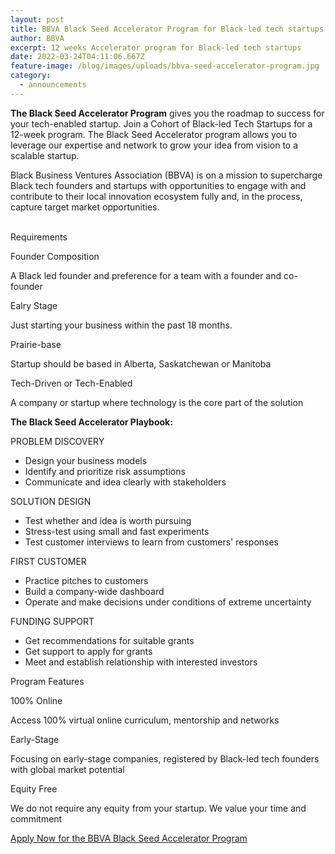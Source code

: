 ```yaml
---
layout: post
title: BBVA Black Seed Accelerator Program for Black-led tech startups
author: BBVA
excerpt: 12 weeks Accelerator program for Black-led tech startups
date: 2022-03-24T04:11:06.667Z
feature-image: /blog/images/uploads/bbva-seed-accelerator-program.jpg
category:
  - announcements
---
```

**The Black Seed Accelerator Program** gives you the roadmap to success for your tech-enabled startup. Join a Cohort of Black-led Tech Startups for a 12-week program. The Black Seed Accelerator program allows you to leverage our expertise and network to grow your idea from vision to a scalable startup.

Black Business Ventures Association (BBVA) is on a mission to supercharge Black tech founders and startups with opportunities to engage with and contribute to their local innovation ecosystem fully and, in the process, capture target market opportunities.

\
Requirements

Founder Composition

A Black led founder and preference for a team with a founder and co-founder

Ealry Stage

Just starting your business within the past 18 months.

Prairie-base

Startup should be based in Alberta, Saskatchewan or Manitoba

Tech-Driven or Tech-Enabled

A company or startup where technology is the core part of the solution

**The Black Seed Accelerator Playbook:**

PROBLEM DISCOVERY

* Design your business models
* Identify and prioritize risk assumptions
* Communicate and idea clearly with stakeholders

SOLUTION DESIGN

* Test whether and idea is worth pursuing
* Stress-test using small and fast experiments
* Test customer interviews to learn from customers' responses

FIRST CUSTOMER

* Practice pitches to customers
* Build a company-wide dashboard
* Operate and make decisions under conditions of extreme uncertainty

FUNDING SUPPORT

* Get recommendations for suitable grants
* Get support to apply for grants
* Meet and establish relationship with interested investors

Program Features

100% Online

Access 100% virtual online curriculum, mentorship and networks

Early-Stage

Focusing on early-stage companies, registered by Black-led tech founders with global market potential

Equity Free

We do not require any equity from your startup. We value your time and commitment[](https://blackventures.org/accelerator.html)

[Apply Now for the BBVA Black Seed Accelerator Program](https://blackventures.org/accelerator.html)